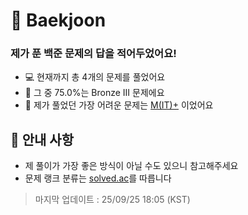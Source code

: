 # 📖 Baekjoon
### 제가 푼 백준 문제의 답을 적어두었어요!
- 💻 현재까지 총 4개의 문제를 풀었어요
- 🥉 그 중 75.0%는 Bronze III 문제에요
- 🥈 제가 풀었던 가장 어려운 문제는 [M(IT)+](https://www.acmicpc.net/problem/34460) 이었어요

## 🍙 안내 사항
- 제 풀이가 가장 좋은 방식이 아닐 수도 있으니 참고해주세요
- 문제 랭크 분류는 [solved.ac](https://solved.ac/)를 따릅니다
> 마지막 업데이트 : 25/09/25 18:05 (KST)
